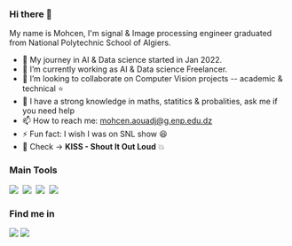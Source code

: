 ### Hi there 👋

My name is Mohcen, I'm signal \& Image processing engineer graduated from National Polytechnic School of Algiers.

- 🔭 My journey in AI \& Data science started in Jan 2022. 
- 🌱 I’m currently working as AI & Data science Freelancer.
- 👯 I’m looking to collaborate on Computer Vision projects -- academic \& technical :star:
- 💬 I have a strong knowledge in maths, statitics \& probalities, ask me if you need help 
- 📫 How to reach me: mohcen.aouadj@g.enp.edu.dz 
- ⚡ Fun fact: I wish I was on SNL show :laughing:
- :musical_note: Check -> **KISS - Shout It Out Loud** :boom:

### Main Tools 
<img src="https://img.shields.io/badge/-Python-05122A?style=flat&logo=python&color=lightgrey">&nbsp;
<img src="https://img.shields.io/badge/-Pytorch-05122A?style=flat&logo=pytorch&color=lightgrey">&nbsp;
<img src="https://img.shields.io/badge/-tesnorflow-05122A?style=flat&logo=tensorflow&color=lightgrey">&nbsp;
<img src="https://img.shields.io/badge/-JavaScript-05122A?style=flat&logo=javascript&color=lightgrey">&nbsp;

### Find me in
<a href="https://zindi.africa/users/mohcenaouadj"><img src="https://img.shields.io/static/v1?label= &message=Zindi &color=orange"></a>
<a href="https://www.linkedin.com/in/mohcen-aouadj-10a740149/"><img src="https://img.shields.io/static/v1?label=&logo=linkedin&message=linkedin&color=blue"></a>
